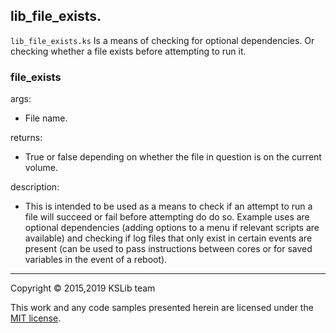 ## lib_file_exists.

``lib_file_exists.ks`` Is a means of checking for optional dependencies. Or checking whether a file exists before attempting to run it. 


### file_exists

args:
  * File name.
  
returns:
  * True or false depending on whether the file in question is on the current volume.
  
description:
  * This is intended to be used as a means to check if an attempt to run a file will succeed or fail before attempting do do so. Example uses are optional dependencies (adding options to a menu if relevant scripts are available) and checking if log files that only exist in certain events are present (can be used to pass instructions between cores or for saved variables in the event of a reboot). 

---
Copyright © 2015,2019 KSLib team

This work and any code samples presented herein are licensed under the [MIT license](../LICENSE).